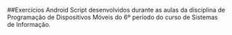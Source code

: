 ##Exercícios Android 
Script desenvolvidos durante as aulas da disciplina de Programação de Dispositivos Móveis do 6º período do curso de Sistemas de Informação.
